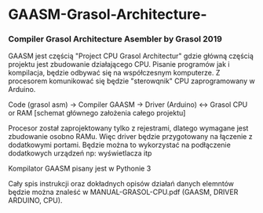 # GAASM-Grasol-Architecture- 
<h3>Compiler Grasol Architecture Asembler by Grasol 2019</h3>

GAASM jest częścią "Project CPU Grasol Architectur" gdzie główną częścią projektu jest zbudowanie działającego CPU.
Pisanie programów jak i kompilacja, będzie odbywać się na współczesnym komputerze.
Z procesorem komunikować się będzie "sterowqnik" CPU zaprogramowany w Arduino. 

<p>Code (grasol asm) -> Compiler GAASM -> Driver (Arduino) <-> Grasol CPU or RAM
[schemat głównego założenia całego projektu]</p>

Procesor został zaprojektowany tylko z rejestrami, dlatego wymagane jest zbudowanie osobno RAMu.
Więc driver będzie przygotowany na łączenie z dodatkowymi portami. Będzie można to wykorzystać na podłączenie dodatkowych urządzeń
np: wyświetlacza itp

Kompilator GAASM pisany jest w Pythonie 3

Cały spis instrukcji oraz dokładnych opisów działań danych elemntów będzie można znaleść w MANUAL-GRASOL-CPU.pdf (GAASM, DRIVER ARDUINO, CPU).
